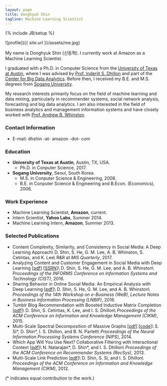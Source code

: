 ```yaml
---
layout: page
title: Donghyuk Shin
tagline: Machine Learning Scientist
---
```

{% include JB/setup %}

![profile]({{ site.url }}/assets/me.jpg)

<!-- ### Introduction -->

My name is Donghyuk Shin (신동혁). I currently work at Amazon as a Machine Learning Scientist. 

I graduated with a Ph.D. in Computer Science from the [University of Texas at Austin](http://www.utexas.edu), where I was advised by [Prof. Inderjit S. Dhillon](http://www.cs.utexas.edu/users/inderjit) and part of the [Center for Big Data Analytics](http://bigdata.ices.utexas.edu/). Before then, I received my B.E. and M.S. degrees from [Sogang University](http://wwwe.sogang.ac.kr). 

My research interests primarily focus on the field of machine learning and data mining, particularly in recommender systems, social network analysis, forecasting and big data analytics. I am also interested in the field of business analytics and management information systems and have closely worked with [Prof. Andrew B. Whinston](https://sites.google.com/site/abwhinston/).

### Contact Information

- E-mail: dhshin -at- amazon -dot- com

### Education

- **University of Texas at Austin**, Austin, TX, USA.
  - Ph.D. in Conputer Science, 2017.
- **Sogang University**, Seoul, South Korea.
  - M.S. in Conputer Science & Engineering, 2008.
  - B.E. in Conputer Science & Engineering and B.Econ. (Economics), 2006.

<!--  
- **Ph.D.** in Conputer Science, The University of Texas at Austin, Austin, TX, USA, 2017.
- **M.S.** in Conputer Science & Engineering, Sogang University, Seoul, South Korea, 2008.
- **B.E.** in Conputer Science & Engineering, Sogang University, Seoul, South Korea, 2006.
- **B.Econ.** in Economics, Sogang University, Seoul, South Korea, 2006.
 -->
### Work Experience

- Machine Learning Scientist, **Amazon**, current.
- Intern Scientist, **Yahoo Labs**, Summer 2014.
- Machine Learning Intern, **Amazon**, Summer 2013.

### Selected Publications

- Content Complexity, Similarity, and Consistency in Social Media: A Deep Learning Approach\\
  D. Shin, S. He, G. M. Lee, A. B. Whinston, S. Cetintas, and K. Lee\\
  R&R at *MIS Quarterly*, 2017.
- Analyzing Content and Customer Engagement in Social Media with Deep Learning [[pdf](https://dshin32.github.io/papers/tumblr_cist2016.pdf)] [[SSRN](https://ssrn.com/abstract=2830377)]\\
  D. Shin, S. He, G. M. Lee, and A. B. Whinston\\
  *Proceedings of the INFORMS Conference on Information Systems and Technology (CIST)*, 2016.
- Sharing Behavior in Online Social Media: An Empirical Analysis with Deep Learning [[pdf](https://link.springer.com/chapter/10.1007%2F978-3-319-45408-5_26)]\\
  D. Shin, S. He, G. M. Lee, and A. B. Whinston\\
  *Proceedings of the 14th Workshop on e-Business (WeB), Lecture Notes in Business Information Processing (LNBIP)*, 2016.
- Tumblr Blog Recommendation with Boosted Inductive Matrix Completion [[pdf](http://www.cs.utexas.edu/users/inderjit/public_papers/blogrec-bimc-cikm2015.pdf)]\\
  D. Shin, S. Cetintas, K. Lee, and I. S. Dhillon\\
  *Proceedings of the ACM Conference on Information and Knowledge Management (CIKM)*, 2015.
- Multi-Scale Spectral Decomposition of Massive Graphs [[pdf](http://www.cs.utexas.edu/users/inderjit/public_papers/mseigs_nips2014.pdf)] [[code](http://www.cs.utexas.edu/users/ssi/mseigs)]\\
  S. Si\*, D. Shin\*, I. S. Dhillon, and B. N. Parlett\\
  *Proceedings of the Neural Information Processing Systems Conference (NIPS)*, 2014.
- Which App Will You Use Next? Collaborative Filtering with Interactional Context [[pdf](http://www.cs.utexas.edu/users/inderjit/public_papers/app_recommendation_recsys13.pdf)]\\
  N. Natarajan\*, D. Shin\*, and I. S. Dhillon\\
  *Proceedings of the ACM Conference on Recommender Systems (RecSys)*, 2013.
- Multi-Scale Link Prediction [[pdf](http://www.cs.utexas.edu/users/inderjit/public_papers/mslp_cikm2012.pdf)]\\
  D. Shin, S. Si, and I. S. Dhillon\\
  *Proceedings of the ACM Conference on Information and Knowledge Management (CIKM)*, 2012.

(\* indicates equal contribution to the work.)
